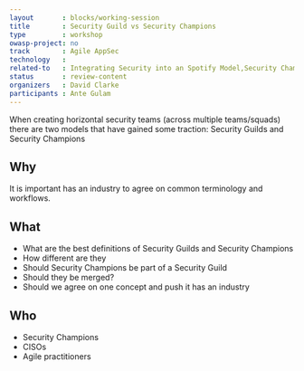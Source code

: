 ```yaml
---
layout       : blocks/working-session
title        : Security Guild vs Security Champions
type         : workshop
owasp-project: no
track        : Agile AppSec
technology   :
related-to   : Integrating Security into an Spotify Model,Security Champions,CISO
status       : review-content
organizers   : David Clarke
participants : Ante Gulam
---
```


When creating horizontal security teams (across multiple teams/squads) there are two models that have gained some traction: Security Guilds and Security Champions

## Why

It is important has an industry to agree on common terminology and workflows.

## What

 - What are the best definitions of Security Guilds and Security Champions
 - How different are they
 - Should Security Champions be part of a Security Guild
 - Should they be merged?
 - Should we agree on one concept and push it has an industry

## Who

 - Security Champions
 - CISOs
 - Agile practitioners